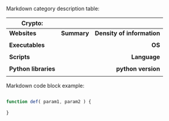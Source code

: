 
Markdown category description table:

| Crypto:          |               |        |
| -------------    |:-------------:| ------:|
| __Websites__     | __Summary__   | __Density of information__ |
|                  |               |        |
| __Executables__  |               | __OS__ |
|                  |               |        |
| __Scripts__      |               | __Language__ |
|                  |               |        |
| __Python libraries__  |          | __python version__ |
|                  |               |        |

Markdown code block example:

```javascript

function def( param1, param2 ) {
    
}

```